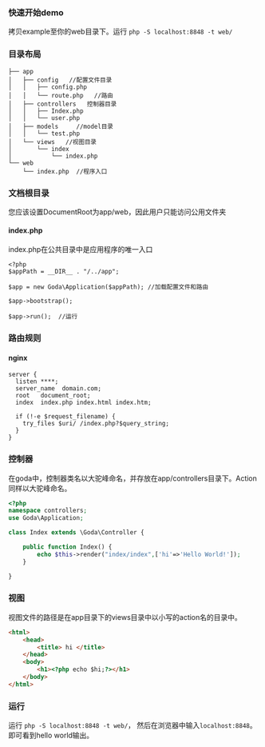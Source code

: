 ### 快速开始demo
拷贝example至你的web目录下。运行 ``` php -S localhost:8848 -t web/ ```

### 目录布局

```
├── app
│   ├── config   //配置文件目录
│   │   ├── config.php
│   │   └── route.php   //路由
│   ├── controllers   控制器目录
│   │   ├── Index.php
│   │   └── user.php
│   ├── models     //model目录
│   │   └── test.php
│   └── views   //视图目录
│       └── index
│           └── index.php
└── web
    └── index.php  //程序入口
```


### 文档根目录
您应该设置DocumentRoot为app/web，因此用户只能访问公用文件夹

#### index.php
index.php在公共目录中是应用程序的唯一入口
```
<?php
$appPath = __DIR__ . "/../app";

$app = new Goda\Application($appPath); //加载配置文件和路由 

$app->bootstrap();

$app->run();  //运行 
```

### 路由规则
#### nginx
```
server {
  listen ****;
  server_name  domain.com;
  root   document_root;
  index  index.php index.html index.htm;
 
  if (!-e $request_filename) {
    try_files $uri/ /index.php?$query_string;
  }
}
```

### 控制器
在goda中，控制器类名以大驼峰命名，并存放在app/controllers目录下。Action同样以大驼峰命名。
```php
<?php
namespace controllers;
use Goda\Application;

class Index extends \Goda\Controller {

    public function Index() {
        echo $this->render("index/index",['hi'=>'Hello World!']);
    }

}
```

### 视图
视图文件的路径是在app目录下的views目录中以小写的action名的目录中。
```html
<html>
    <head>
        <title> hi </title>
    </head>
    <body>
        <h1><?php echo $hi;?></h1>
    </body>
</html>
```

### 运行
运行 ``` php -S localhost:8848 -t web/ ```， 然后在浏览器中输入```localhost:8848```。即可看到hello world输出。